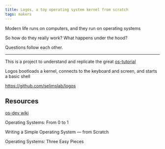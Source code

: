 ```yaml
---
title: Logos, a toy operating system kernel from scratch
tags: makers
---
```


Modern life runs on computers, and they run on operating systems 

So how do they really work? What happens under the hood?

Questions follow each other. 

---

This is a project to understand and replicate the great [os-tutorial](https://github.com/cfenollosa/os-tutorial) 

Logos bootloads a kernel, connects to the keyboard and screen, and starts a basic shell 

<https://github.com/selimslab/logos>

## Resources

[os-dev wiki](https://wiki.osdev.org/Main_Page) 

Operating Systems: From 0 to 1

Writing a Simple Operating System — from Scratch

Operating Systems: Three Easy Pieces



